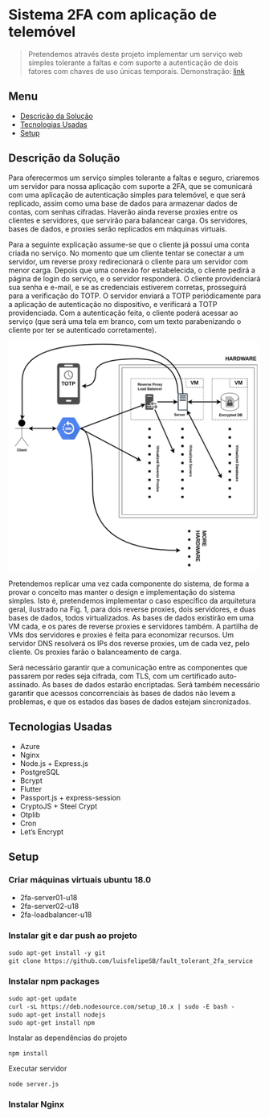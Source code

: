 # Sistema 2FA com aplicação de telemóvel
> Pretendemos através deste projeto implementar um serviço web simples tolerante a faltas e com suporte a autenticação de dois fatores com chaves de uso únicas temporais.
> Demonstração: [link](https://www.twofa.westeurope.cloudapp.azure.com) <!-- If you have the project hosted somewhere, include the link here. -->

## Menu
* [Descrição da Solução](#descrição-da-solução)
* [Tecnologias Usadas](#tecnologias-usadas)
* [Setup](#setup)
<!-- * [License](#license) -->


## Descrição da Solução
  Para oferecermos um serviço simples tolerante a faltas e seguro, criaremos um servidor para nossa aplicação com suporte a 2FA, que se comunicará com uma aplicação de autenticação simples para telemóvel, e que será replicado, assim como uma base de dados para armazenar dados de contas, com senhas cifradas. Haverão ainda reverse proxies entre os clientes e servidores, que servirão para balancear carga. Os servidores, bases de dados, e proxies serão replicados em máquinas virtuais. 
  
  Para a seguinte explicação assume-se que o cliente já possui uma conta criada no serviço. No momento que um cliente tentar se conectar a um servidor, um reverse proxy redirecionará o cliente para um servidor com menor carga. Depois que uma conexão for estabelecida, o cliente pedirá a página de login do serviço, e o servidor responderá. O cliente providenciará sua senha e e-mail, e se as credenciais estiverem corretas, prosseguirá para a verificação do TOTP. O servidor enviará a TOTP periódicamente para a aplicação de autenticação no dispositivo, e verificará a TOTP providenciada. Com a autenticação feita, o cliente poderá acessar ao serviço (que será uma tela em branco, com um texto parabenizando o cliente por ter se autenticado corretamente).

<img src="https://github.com/luisfelipeSB/fault_tolerant_2fa_service/blob/main/Documents/arquitetura.png" width="500">

Pretendemos replicar uma vez cada componente do sistema, de forma a provar o conceito mas manter o design e implementação do sistema simples. Isto é, pretendemos implementar o caso específico da arquitetura geral, ilustrado na Fig. 1, para dois reverse proxies, dois servidores, e duas bases de dados, todos virtualizados. As bases de dados existirão em uma VM cada, e os pares de reverse proxies e servidores também. A partilha de VMs dos servidores e proxies é feita para economizar recursos. Um servidor DNS resolverá os IPs dos reverse proxies, um de cada vez, pelo cliente. Os proxies farão o balanceamento de carga. 

Será necessário garantir que a comunicação entre as componentes que passarem por redes seja cifrada, com TLS, com um certificado auto-assinado. As bases de dados estarão encriptadas. Será também necessário garantir que acessos concorrenciais às bases de dados não levem a problemas, e que os estados das bases de dados estejam sincronizados. 



## Tecnologias Usadas
- Azure
- Nginx
- Node.js + Express.js
- PostgreSQL
- Bcrypt
- Flutter
- Passport.js + express-session
- CryptoJS + Steel Crypt
- Otplib
- Cron
- Let’s Encrypt


## Setup
### Criar máquinas virtuais ubuntu 18.0
- 2fa-server01-u18
- 2fa-server02-u18
- 2fa-loadbalancer-u18
### Instalar git e dar push ao projeto
```
sudo apt-get install -y git
git clone https://github.com/luisfelipeSB/fault_tolerant_2fa_service
```
### Instalar npm packages
```
sudo apt-get update
curl -sL https://deb.nodesource.com/setup_10.x | sudo -E bash -
sudo apt-get install nodejs
sudo apt-get install npm
```
Instalar as dependências do projeto
```
npm install
```
Executar servidor 
```
node server.js
```
### Instalar Nginx


